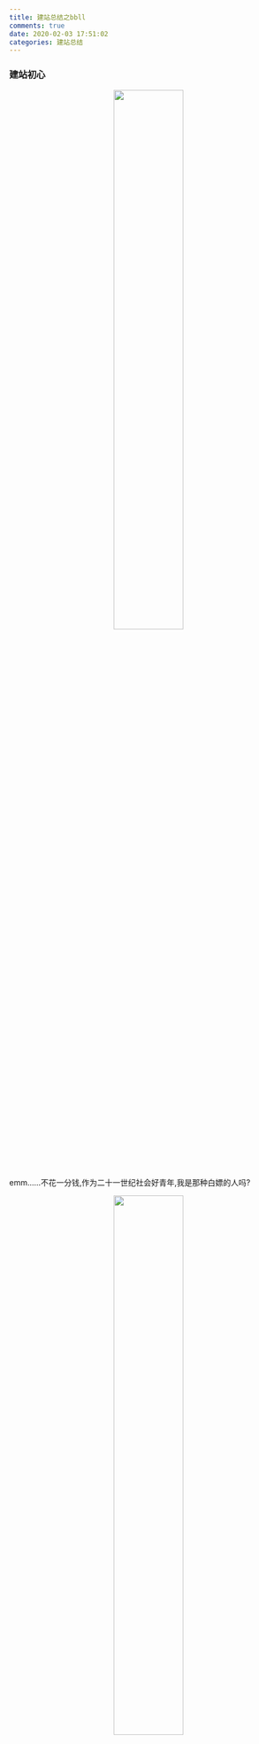 ```yaml
---
title: 建站总结之bbll
comments: true
date: 2020-02-03 17:51:02
categories: 建站总结 
---
```

### 建站初心

<div align=center><img src="http://qiniu.ccrmbiu.cn/img/微信图片_20200203180806.jpg" width="50%" /></div>

emm......不花一分钱,作为二十一世纪社会好青年,我是那种白嫖的人吗?

<div align=center><img src="http://qiniu.ccrmbiu.cn/2.gif" width="50%" /></div>

话说回来,既然白嫖,那就看看吧.附上入坑秘籍:

[不花一分钱，把自己零散的知识整理成体系，制作成在线电子书](https://mp.weixin.qq.com/s/_W1Ism-pyarB1u2wX-gCFw)

看完之后内心的想法

<div align=center><img src="http://qiniu.ccrmbiu.cn/3.gif" /></div>

然而真实操作起来

<div align=center><img src="http://qiniu.ccrmbiu.cn/4.gif" /></div>

讲道理来说,挺简单的,就是会遇到那么一个两个三个四个.....个错误罢了,你问我遇到错误怎么办?不要慌,打开程序员宝典

<div align=center><img src="http://qiniu.ccrmbiu.cn/5.jpg" /></div>

嗯...总算解决了一些问题,比如下载怎么那么慢,git 怎么又下不动了,npm 怎么又 error 了,hexo 怎么不在环境变量了,hexo 的运行文件藏哪里去了,不管怎么说最终 hexo 安装好了,所以说嘛百度大法好.

其实...好吧我承认...我给自己放了不少坑,随便一观望有一大堆[next 主题](http://theme-next.iissnan.com/getting-started.html)的教程,,而我呢...哼作为二十一世纪的好青年,怎么着也应该有些与众不同吧.

打开 hexo 主题,它们似乎都在说:'选我选我',看了半天没看出个所以然,这个时候打开宝典翻阅'hexo 好看的主题',看了半天发现除了[next 主题](http://theme-next.iissnan.com/getting-started.html)之外,有好多人都推荐[hueman 主题](https://doc.weixiaoduo.com/article/hueman).

随着一顿猛如虎的操作下,安装修改...嗯...还不错(ps:自己选的哭着也要弄好),其他的都还好简单,'宝典'中一堆教程.然鹅,在我即将完成到评论的时候,emm...'宝典'推荐好用的[valine 评论系统](https://valine.js.org/hexo.html)死活出不来,显示都显示不出来.'宝典都翻烂了',无解,此时的心情

<div align=center><img src="http://qiniu.ccrmbiu.cn/6.jpg" /></div>

灵机一动,试一试其他的,只要能显示出来就谢天谢地了,然并卵...找这个问题都快找疯了.

最终结果--zero.总结原因--菜是原罪

在经过一场心里斗争之后...最终决定--老老实实用[next 主题](http://theme-next.iissnan.com/getting-started.html),说实话,"**不听大佬言,吃亏在眼前**",还是[next](http://theme-next.iissnan.com/getting-started.html)稳定爽啊.虽然还是有些坑,但是相比较来说,简直是少之又少,真香.

<div align=center><img src="http://qiniu.ccrmbiu.cn/7.gif" /></div>

bbll 到此也就先告一段,以后有的话再补充.

### 好玩的

[音乐](https://github.com/MoePlayer/hexo-tag-aplayer) [萌萌哒看板娘](https://github.com/stevenjoezhang/live2d-widget)
